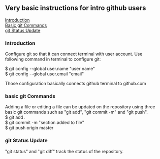 ## Very basic instructions for intro github users

[Introduction](README.md#introduction) \
[Basic git Commands](README.md#basic-git-commands)\
[git Status Update](README.md#status-update)

### Introduction 
Configure git so that it can connect terminal with user account. Use following command in terminal to configure git:

$ git config --global user.name "user name" \
$ git config --global user.email "email"

Those configuration basically connects github terminal to github.com

### basic git Commands
Adding a file or editing a file can be updated on the repository using three basic git commands such as "git add", "git commit -m" and "git push". \
$ git add *.* \
$ git commit -m "section added to file" \
$ git push origin master 

### git Status Update
"git status" and "git diff" track the status of the repository.


